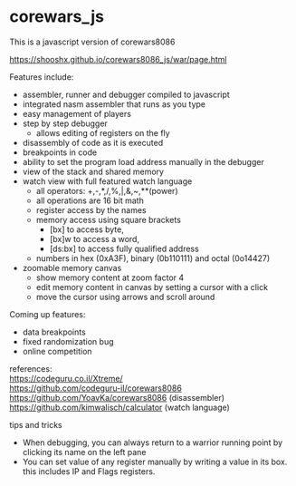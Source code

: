 corewars_js
===========

This is a javascript version of corewars8086  

https://shooshx.github.io/corewars8086_js/war/page.html

Features include:

- assembler, runner and debugger compiled to javascript
- integrated nasm assembler that runs as you type
- easy management of players
- step by step debugger
  - allows editing of registers on the fly
- disassembly of code as it is executed
- breakpoints in code
- ability to set the program load address manually in the debugger
- view of the stack and shared memory
- watch view with full featured watch language
  - all operators: +,-,*,/,%,|,&,~,**(power)
  - all operations are 16 bit math
  - register access by the names
  - memory access using square brackets 
     - [bx] to access byte, 
     - [bx]w to access a word, 
     - [ds:bx] to access fully qualified address
  - numbers in hex (0xA3F), binary (0b110111) and octal (0o14427)   
- zoomable memory canvas
  - show memory content at zoom factor 4
  - edit memory content in canvas by setting a cursor with a click
  - move the cursor using arrows and scroll around
  
Coming up features:
- data breakpoints
- fixed randomization bug
- online competition


references:  
https://codeguru.co.il/Xtreme/  
https://github.com/codeguru-il/corewars8086  
https://github.com/YoavKa/corewars8086    (disassembler) 
https://github.com/kimwalisch/calculator  (watch language)


tips and tricks
- When debugging, you can always return to a warrior running point by clicking its name on the left pane
- You can set value of any register manually by writing a value in its box. this includes IP and Flags registers.

